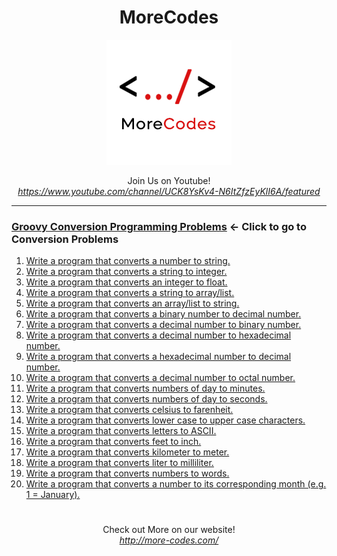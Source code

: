 <h1 align="center">MoreCodes</h1>
<p align="center"> 
  <img src="/morecodescir.png"/>
</p>

<p align="center">
Join Us on Youtube! <br/>
<i><u>https://www.youtube.com/channel/UCK8YsKv4-N6ItZfzEyKlI6A/featured</u></i>
</p>

- - - - 
###  [Groovy Conversion Programming Problems](../Conversions/) <- Click to go to Conversion Problems

1. <a href="https://github.com/ArjunAranetaCodes/MoreCodes-Groovy/blob/master/Conversions/problem1.groovy" target="_blank">Write a program that converts a number to string.</a>
2. <a href="https://github.com/ArjunAranetaCodes/MoreCodes-Groovy/blob/master/Conversions/problem2.groovy" target="_blank">Write a program that converts a string to integer.</a>
3. <a href="https://github.com/ArjunAranetaCodes/MoreCodes-Groovy/blob/master/Conversions/problem3.groovy" target="_blank">Write a program that converts an integer to float.</a>
4. <a href="https://github.com/ArjunAranetaCodes/MoreCodes-Groovy/blob/master/Conversions/problem4.groovy" target="_blank">Write a program that converts a string to array/list.</a>
5. <a href="https://github.com/ArjunAranetaCodes/MoreCodes-Groovy/blob/master/Conversions/problem5.groovy" target="_blank">Write a program that converts an array/list to string.</a>
6. <a href="https://github.com/ArjunAranetaCodes/MoreCodes-Groovy/blob/master/Conversions/problem6.groovy" target="_blank">Write a program that converts a binary number to decimal number.</a>
7. <a href="https://github.com/ArjunAranetaCodes/MoreCodes-Groovy/blob/master/Conversions/problem7.groovy" target="_blank">Write a program that converts a decimal number to binary number.</a>
8. <a href="https://github.com/ArjunAranetaCodes/MoreCodes-Groovy/blob/master/Conversions/problem8.groovy" target="_blank">Write a program that converts a decimal number to hexadecimal number.</a>
9. <a href="https://github.com/ArjunAranetaCodes/MoreCodes-Groovy/blob/master/Conversions/problem9.groovy" target="_blank">Write a program that converts a hexadecimal number to decimal number.</a>
10. <a href="https://github.com/ArjunAranetaCodes/MoreCodes-Groovy/blob/master/Conversions/problem10.groovy" target="_blank">Write a program that converts a decimal number to octal number.</a>
11. <a href="https://github.com/ArjunAranetaCodes/MoreCodes-Groovy/blob/master/Conversions/problem11.groovy" target="_blank">Write a program that converts numbers of day to minutes.</a>
12. <a href="https://github.com/ArjunAranetaCodes/MoreCodes-Groovy/blob/master/Conversions/problem12.groovy" target="_blank">Write a program that converts numbers of day to seconds.</a>
13. <a href="https://github.com/ArjunAranetaCodes/MoreCodes-Groovy/blob/master/Conversions/problem13.groovy" target="_blank">Write a program that converts celsius to farenheit.</a>
14. <a href="https://github.com/ArjunAranetaCodes/MoreCodes-Groovy/blob/master/Conversions/problem14.groovy" target="_blank">Write a program that converts lower case to upper case characters.</a>
15. <a href="https://github.com/ArjunAranetaCodes/MoreCodes-Groovy/blob/master/Conversions/problem15.groovy" target="_blank">Write a program that converts letters to ASCII.</a>
16. <a href="https://github.com/ArjunAranetaCodes/MoreCodes-Groovy/blob/master/Conversions/problem16.groovy" target="_blank">Write a program that converts feet to inch.</a>
17. <a href="https://github.com/ArjunAranetaCodes/MoreCodes-Groovy/blob/master/Conversions/problem17.groovy" target="_blank">Write a program that converts kilometer to meter.</a>
18. <a href="https://github.com/ArjunAranetaCodes/MoreCodes-Groovy/blob/master/Conversions/problem18.groovy" target="_blank">Write a program that converts liter to milliliter.</a>
19. <a href="https://github.com/ArjunAranetaCodes/MoreCodes-Groovy/blob/master/Conversions/problem19.groovy" target="_blank">Write a program that converts numbers to words.</a>
20. <a href="https://github.com/ArjunAranetaCodes/MoreCodes-Groovy/blob/master/Conversions/problem20.groovy" target="_blank">Write a program that converts a number to its corresponding month (e.g. 1 = January).</a>

#

<p align="center">
Check out More on our website! <br/>
<i><u>http://more-codes.com/</u></i>
</p>
